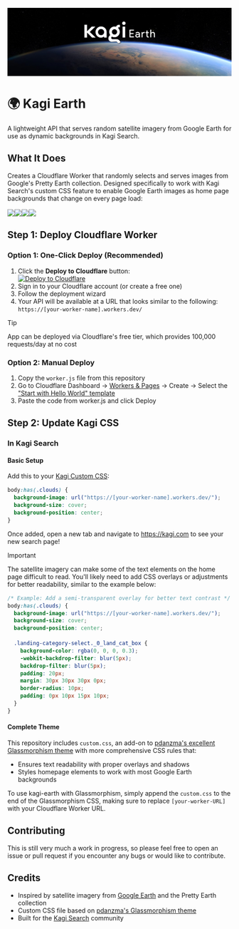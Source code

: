 ![kagi-earth](/images/kagi-earth-updated.png "Kagi Earth")

# 🌍 Kagi Earth

A lightweight API that serves random satellite imagery from Google Earth for use as dynamic backgrounds in Kagi Search.

## What It Does

Creates a Cloudflare Worker that randomly selects and serves images from Google's Pretty Earth collection. Designed specifically to work with Kagi Search's custom CSS feature to enable Google Earth images as home page backgrounds that change on every page load:

<img align="center" src="/images/kagi-earth-screenshot-1.png" width="410"><img align="center" src="/images/kagi-earth-screenshot-2.png" width="410"><img align="center" src="/images/kagi-earth-screenshot-3.png" width="410"><img align="center" src="/images/kagi-earth-screenshot-4.png" width="410">

## Step 1: Deploy Cloudflare Worker

### Option 1: One-Click Deploy (Recommended)

1. Click the **Deploy to Cloudflare** button:<br>
[![Deploy to Cloudflare](https://deploy.workers.cloudflare.com/button)](https://deploy.workers.cloudflare.com/?url=https%3A%2F%2Fgithub.com%2Fconnorshinn%2Fkagi-earth)
2. Sign in to your Cloudflare account (or create a free one)
3. Follow the deployment wizard
4. Your API will be available at a URL that looks similar to the following: `https://[your-worker-name].workers.dev/`

> [!TIP]
> App can be deployed via Cloudflare's free tier, which provides 100,000 requests/day at no cost

### Option 2: Manual Deploy

1. Copy the `worker.js` file from this repository
2. Go to Cloudflare Dashboard → [Workers & Pages](https://dash.cloudflare.com/?to=/:account/workers-and-pages) → Create → Select the ["Start with Hello World" template](https://dash.cloudflare.com/?to=/:account/workers-and-pages/static-templates/hello-world)
4. Paste the code from worker.js and click Deploy

## Step 2: Update Kagi CSS

### In Kagi Search

#### Basic Setup

Add this to your [Kagi Custom CSS](https://kagi.com/settings?p=custom_css):

```css
body:has(.clouds) {
  background-image: url("https://[your-worker-name].workers.dev/");
  background-size: cover;
  background-position: center;
}
```

Once added, open a new tab and navigate to https://kagi.com to see your new search page!

> [!IMPORTANT]
> The satellite imagery can make some of the text elements on the home page difficult to read. You'll likely need to add CSS overlays or adjustments for better readability, similar to the example below:  
```css
/* Example: Add a semi-transparent overlay for better text contrast */
body:has(.clouds) {
  background-image: url("https://[your-worker-name].workers.dev/");
  background-size: cover;
  background-position: center;

  .landing-category-select._0_land_cat_box {
    background-color: rgba(0, 0, 0, 0.3);
    -webkit-backdrop-filter: blur(5px);
    backdrop-filter: blur(5px);
    padding: 20px;
    margin: 30px 30px 30px 0px;
    border-radius: 10px;
    padding: 0px 10px 15px 10px;
  }
}
```

#### Complete Theme

This repository includes `custom.css`, an add-on to [pdanzma's excellent Glassmorphism theme](https://github.com/pdanzma/kagi-css) with more comprehensive CSS rules that:
- Ensures text readability with proper overlays and shadows
- Styles homepage elements to work with most Google Earth backgrounds

To use kagi-earth with Glassmorphism, simply append the `custom.css` to the end of the Glassmorphism CSS, making sure to replace `[your-worker-URL]` with your Cloudflare Worker URL.

## Contributing
This is still very much a work in progress, so please feel free to open an issue or pull request if you encounter any bugs or would like to contribute. 

## Credits

- Inspired by satellite imagery from [Google Earth](https://earth.google.com/) and the Pretty Earth collection
- Custom CSS file based on [pdanzma's Glassmorphism theme](https://github.com/pdanzma/kagi-css)
- Built for the [Kagi Search](https://kagi.com/) community
